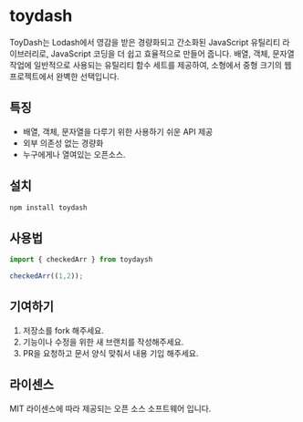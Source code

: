 # toydash

ToyDash는 Lodash에서 영감을 받은 경량화되고 간소화된 JavaScript 유틸리티 라이브러리로, JavaScript 코딩을 더 쉽고 효율적으로 만들어 줍니다. 배열, 객체, 문자열 작업에 일반적으로 사용되는 유틸리티 함수 세트를 제공하여, 소형에서 중형 크기의 웹 프로젝트에서 완벽한 선택입니다.

## 특징

- 배열, 객체, 문자열을 다루기 위한 사용하기 쉬운 API 제공
- 외부 의존성 없는 경량화
- 누구에게나 열여있는 오픈소스.

## 설치

```bash
npm install toydash
```

## 사용법

```js
import { checkedArr } from toydaysh

checkedArr((1,2));
```

## 기여하기

1. 저장소를 fork 해주세요.
2. 기능이나 수정을 위한 새 브랜치를 작성해주세요.
3. PR을 요청하고 문서 양식 맞춰서 내용 기입 해주세요.

## 라이센스

MIT 라이센스에 따라 제공되는 오픈 소스 소프트웨어 입니다.

